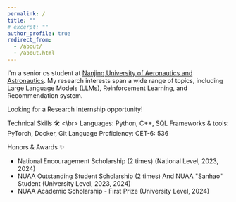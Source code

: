 ```yaml
---
permalink: /
title: ""
# excerpt: ""
author_profile: true
redirect_from: 
  - /about/
  - /about.html
---
```


I'm a senior cs student at [Nanjing University of Aeronautics and Astronautics](https://www.nuaa.edu.cn/). My research interests span a wide range of topics, including Large Language Models (LLMs), Reinforcement Learning, and Recommendation system. 

Looking for a Research Internship opportunity!

Technical Skills 🛠️ <\br>
Languages: Python, C++, SQL
Frameworks & tools: PyTorch, Docker, Git
Language Proficiency: CET-6: 536

Honors & Awards ✨
*   National Encouragement Scholarship (2 times) (National Level, 2023, 2024)
*   NUAA Outstanding Student Scholarship (2 times) And NUAA "Sanhao" Student  (University Level, 2023, 2024)
*   NUAA Academic Scholarship - First Prize (University Level, 2024)
